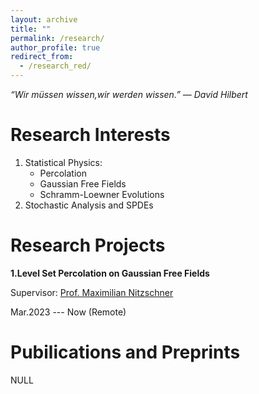 ```yaml
---
layout: archive
title: ""
permalink: /research/
author_profile: true
redirect_from: 
  - /research_red/
---
```


*“Wir müssen wissen,wir werden wissen.” ― David Hilbert*

Research Interests
===

1. Statistical Physics:
   - Percolation
   - Gaussian Free Fields
   - Schramm-Loewner Evolutions
2. Stochastic Analysis and SPDEs

Research Projects
===

**1.Level Set Percolation on Gaussian Free Fields**

Supervisor: [Prof. Maximilian Nitzschner](https://cims.nyu.edu/~mn2977/)

Mar.2023 --- Now (Remote)


Pubilications and Preprints
===
NULL
